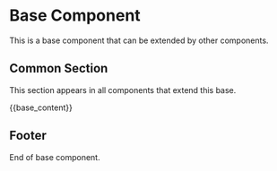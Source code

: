 # Base Component

This is a base component that can be extended by other components.

## Common Section
This section appears in all components that extend this base.

{{base_content}}

## Footer
End of base component.